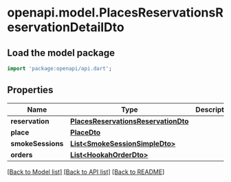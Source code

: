 # openapi.model.PlacesReservationsReservationDetailDto

## Load the model package
```dart
import 'package:openapi/api.dart';
```

## Properties
Name | Type | Description | Notes
------------ | ------------- | ------------- | -------------
**reservation** | [**PlacesReservationsReservationDto**](PlacesReservationsReservationDto.md) |  | [optional] 
**place** | [**PlaceDto**](PlaceDto.md) |  | [optional] 
**smokeSessions** | [**List&lt;SmokeSessionSimpleDto&gt;**](SmokeSessionSimpleDto.md) |  | [optional] 
**orders** | [**List&lt;HookahOrderDto&gt;**](HookahOrderDto.md) |  | [optional] 

[[Back to Model list]](../README.md#documentation-for-models) [[Back to API list]](../README.md#documentation-for-api-endpoints) [[Back to README]](../README.md)


